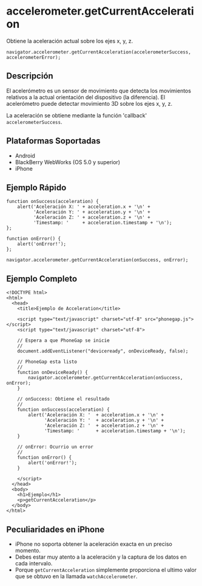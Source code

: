 accelerometer.getCurrentAcceleration
====================================

Obtiene la aceleración actual sobre los ejes x, y, z.

    navigator.accelerometer.getCurrentAcceleration(accelerometerSuccess, accelerometerError);

Descripción
-----------

El acelerómetro es un sensor de movimiento que detecta los movimientos relativos a la actual orientación del dispositivo (la diferencia). El acelerómetro puede detectar movimiento 3D sobre los ejes x, y, z.

La aceleración se obtiene mediante la función 'callback' `accelerometerSuccess`.

Plataformas Soportadas
----------------------

- Android
- BlackBerry WebWorks (OS 5.0 y superior)
- iPhone

Ejemplo Rápido
--------------

    function onSuccess(acceleration) {
        alert('Aceleración X: ' + acceleration.x + '\n' +
              'Aceleración Y: ' + acceleration.y + '\n' +
              'Aceleración Z: ' + acceleration.z + '\n' +
              'Timestamp: '     + acceleration.timestamp + '\n');
    };

    function onError() {
        alert('onError!');
    };

    navigator.accelerometer.getCurrentAcceleration(onSuccess, onError);

Ejemplo Completo
----------------

    <!DOCTYPE html>
    <html>
      <head>
        <title>Ejemplo de Acceleration</title>

        <script type="text/javascript" charset="utf-8" src="phonegap.js"></script>
        <script type="text/javascript" charset="utf-8">

        // Espera a que PhoneGap se inicie
        //
        document.addEventListener("deviceready", onDeviceReady, false);

        // PhoneGap esta listo
        //
        function onDeviceReady() {
            navigator.accelerometer.getCurrentAcceleration(onSuccess, onError);
        }
    
        // onSuccess: Obtiene el resultado
        //
        function onSuccess(acceleration) {
            alert('Aceleración X: '  + acceleration.x + '\n' +
                  'Aceleración Y: '  + acceleration.y + '\n' +
                  'Aceleración Z: '  + acceleration.z + '\n' +
                  'Timestamp: '      + acceleration.timestamp + '\n');
        }
    
        // onError: Ocurrio un error
        //
        function onError() {
            alert('onError!');
        }

        </script>
      </head>
      <body>
        <h1>Ejemplo</h1>
        <p>getCurrentAcceleration</p>
      </body>
    </html>
    
Peculiaridades en iPhone
------------------------

- iPhone no soporta obtener la aceleración exacta en un preciso momento.
- Debes estar muy atento a la aceleración y la captura de los datos en cada intervalo.
- Porque `getCurrentAcceleration` simplemente proporciona el ultimo valor que se obtuvo en la llamada `watchAccelerometer`.
